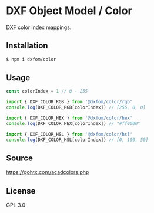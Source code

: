 # DXF Object Model / Color

DXF color index mappings.


## Installation

```bash
$ npm i dxfom/color
```


## Usage

```javascript
const colorIndex = 1 // 0 - 255

import { DXF_COLOR_RGB } from '@dxfom/color/rgb'
console.log(DXF_COLOR_RGB[colorIndex]) // [255, 0, 0]

import { DXF_COLOR_HEX } from '@dxfom/color/hex'
console.log(DXF_COLOR_HEX[colorIndex]) // "#ff0000"

import { DXF_COLOR_HSL } from '@dxfom/color/hsl'
console.log(DXF_COLOR_HSL[colorIndex]) // [0, 100, 50]
```


## Source

https://gohtx.com/acadcolors.php


## License

GPL 3.0
